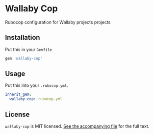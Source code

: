 # Wallaby Cop

Rubocop configuration for Wallaby projects projects

## Installation

Put this in your `Gemfile`

```ruby
gem 'wallaby-cop'
```

## Usage

Put this into your `.rubocop.yml`.

```yaml
inherit_gem:
  wallaby-cop: rubocop.yml
```

## License

`wallaby-cop` is MIT licensed. [See the accompanying file](LICENSE) for
the full text.
